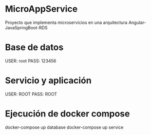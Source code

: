 # MicroAppService
Proyecto que implementa microservicios en una arquitectura Angular-JavaSpringBoot-RDS

# Base de datos
USER: root
PASS: 123456

# Servicio y aplicación
USER: ROOT
PASS: ROOT

# Ejecución de docker compose
docker-compose up database
docker-compose up service